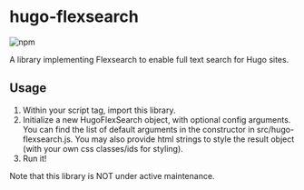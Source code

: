 # hugo-flexsearch

![npm](https://img.shields.io/npm/v/hugo-flexsearch)

A library implementing Flexsearch to enable full text search for Hugo sites.

## Usage
1. Within your script tag, import this library.
2. Initialize a new HugoFlexSearch object, with optional config arguments. You can find the list of default arguments in the constructor in src/hugo-flexsearch.js. You may also provide html strings to style the result object (with your own css classes/ids for styling).
3. Run it!

Note that this library is NOT under active maintenance.
